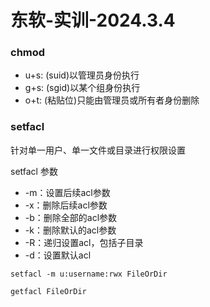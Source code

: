 # 东软-实训-2024.3.4

### chmod

* u+s: (suid)以管理员身份执行
* g+s: (sgid)以某个组身份执行
* o+t: (粘贴位)只能由管理员或所有者身份删除


### setfacl

针对单一用户、单一文件或目录进行权限设置

setfacl 参数
* -m：设置后续acl参数 
* -x：删除后续acl参数  
* -b：删除全部的acl参数
* -k：删除默认的acl参数
* -R：递归设置acl，包括子目录
* -d：设置默认acl

``` setfacl -m u:username:rwx FileOrDir ```

``` getfacl FileOrDir ```


